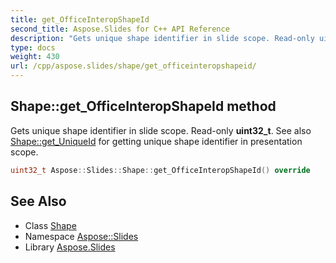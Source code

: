 ```yaml
---
title: get_OfficeInteropShapeId
second_title: Aspose.Slides for C++ API Reference
description: "Gets unique shape identifier in slide scope. Read-only uint32_t. See also Shape::get_UniqueId for getting unique shape identifier in presentation scope."
type: docs
weight: 430
url: /cpp/aspose.slides/shape/get_officeinteropshapeid/
---
```

## Shape::get_OfficeInteropShapeId method


Gets unique shape identifier in slide scope. Read-only **uint32_t**. See also [Shape::get_UniqueId](../get_uniqueid/) for getting unique shape identifier in presentation scope.

```cpp
uint32_t Aspose::Slides::Shape::get_OfficeInteropShapeId() override
```

## See Also

* Class [Shape](../)
* Namespace [Aspose::Slides](../../)
* Library [Aspose.Slides](../../../)
